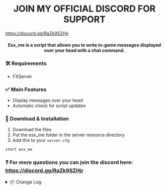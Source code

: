 <h1 align="center">
	JOIN MY OFFICIAL DISCORD FOR SUPPORT
</h1>

https://discord.gg/RaZk9SZHjr

<h4 align="center">
Esx_me is a script that allows you to write in-game messages displayed over your head with a chat command.
</h5>

### 🛠 Requirements
- FXServer

### ✅ Main Features
- Display messages over your head
- Automatic check for script updates

### 🔧 Download & Installation

1. Download the files
2. Put the esx_me folder in the server resource directory
3. Add this to your `server.cfg`
```
start esx_me
```

### ❓ For more questions you can join the discord here: https://discord.gg/RaZk9SZHjr

<details>
  <summary>📦 Change Log</summary>
	<br>

<details>
<summary>V1.0.0</summary>
• Script Released<br>
</details>
